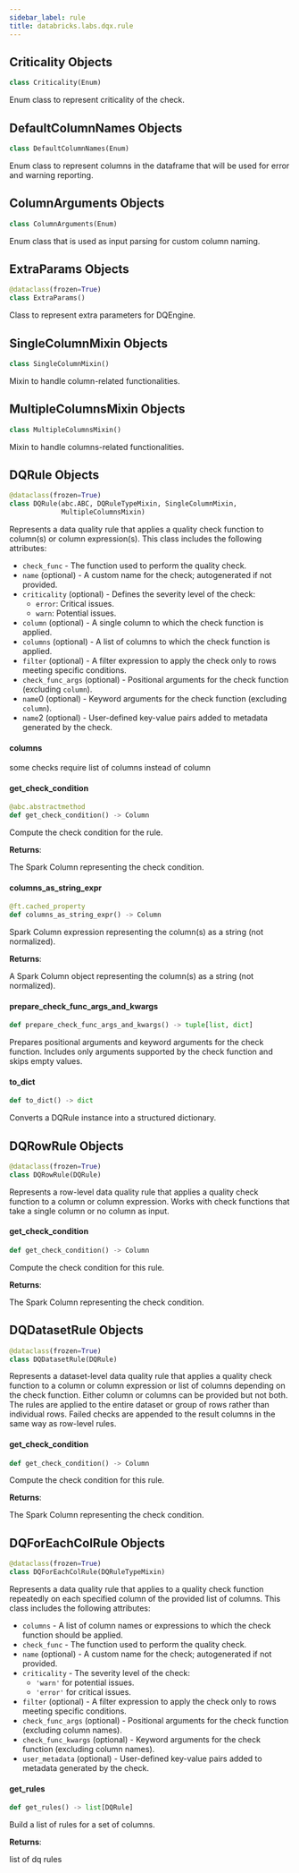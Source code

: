 ```yaml
---
sidebar_label: rule
title: databricks.labs.dqx.rule
---
```


## Criticality Objects

```python
class Criticality(Enum)
```

Enum class to represent criticality of the check.

## DefaultColumnNames Objects

```python
class DefaultColumnNames(Enum)
```

Enum class to represent columns in the dataframe that will be used for error and warning reporting.

## ColumnArguments Objects

```python
class ColumnArguments(Enum)
```

Enum class that is used as input parsing for custom column naming.

## ExtraParams Objects

```python
@dataclass(frozen=True)
class ExtraParams()
```

Class to represent extra parameters for DQEngine.

## SingleColumnMixin Objects

```python
class SingleColumnMixin()
```

Mixin to handle column-related functionalities.

## MultipleColumnsMixin Objects

```python
class MultipleColumnsMixin()
```

Mixin to handle columns-related functionalities.

## DQRule Objects

```python
@dataclass(frozen=True)
class DQRule(abc.ABC, DQRuleTypeMixin, SingleColumnMixin,
             MultipleColumnsMixin)
```

Represents a data quality rule that applies a quality check function to column(s) or
column expression(s). This class includes the following attributes:
* `check_func` - The function used to perform the quality check.
* `name` (optional) - A custom name for the check; autogenerated if not provided.
* `criticality` (optional) - Defines the severity level of the check:
    - `error`: Critical issues.
    - `warn`: Potential issues.
* `column` (optional) - A single column to which the check function is applied.
* `columns` (optional) - A list of columns to which the check function is applied.
* `filter` (optional) - A filter expression to apply the check only to rows meeting specific conditions.
* `check_func_args` (optional) - Positional arguments for the check function (excluding `column`).
* `name`0 (optional) - Keyword arguments for the check function (excluding `column`).
* `name`2 (optional) - User-defined key-value pairs added to metadata generated by the check.

#### columns

some checks require list of columns instead of column

#### get\_check\_condition

```python
@abc.abstractmethod
def get_check_condition() -> Column
```

Compute the check condition for the rule.

**Returns**:

The Spark Column representing the check condition.

#### columns\_as\_string\_expr

```python
@ft.cached_property
def columns_as_string_expr() -> Column
```

Spark Column expression representing the column(s) as a string (not normalized).

**Returns**:

A Spark Column object representing the column(s) as a string (not normalized).

#### prepare\_check\_func\_args\_and\_kwargs

```python
def prepare_check_func_args_and_kwargs() -> tuple[list, dict]
```

Prepares positional arguments and keyword arguments for the check function.
Includes only arguments supported by the check function and skips empty values.

#### to\_dict

```python
def to_dict() -> dict
```

Converts a DQRule instance into a structured dictionary.

## DQRowRule Objects

```python
@dataclass(frozen=True)
class DQRowRule(DQRule)
```

Represents a row-level data quality rule that applies a quality check function to a column or column expression.
Works with check functions that take a single column or no column as input.

#### get\_check\_condition

```python
def get_check_condition() -> Column
```

Compute the check condition for this rule.

**Returns**:

The Spark Column representing the check condition.

## DQDatasetRule Objects

```python
@dataclass(frozen=True)
class DQDatasetRule(DQRule)
```

Represents a dataset-level data quality rule that applies a quality check function to a column or
column expression or list of columns depending on the check function.
Either column or columns can be provided but not both. The rules are applied to the entire dataset or group of rows
rather than individual rows. Failed checks are appended to the result columns in the same way as row-level rules.

#### get\_check\_condition

```python
def get_check_condition() -> Column
```

Compute the check condition for this rule.

**Returns**:

The Spark Column representing the check condition.

## DQForEachColRule Objects

```python
@dataclass(frozen=True)
class DQForEachColRule(DQRuleTypeMixin)
```

Represents a data quality rule that applies to a quality check function
repeatedly on each specified column of the provided list of columns.
This class includes the following attributes:
* `columns` - A list of column names or expressions to which the check function should be applied.
* `check_func` - The function used to perform the quality check.
* `name` (optional) - A custom name for the check; autogenerated if not provided.
* `criticality` - The severity level of the check:
    - `'warn'` for potential issues.
    - `'error'` for critical issues.
* `filter` (optional) - A filter expression to apply the check only to rows meeting specific conditions.
* `check_func_args` (optional) - Positional arguments for the check function (excluding column names).
* `check_func_kwargs` (optional) - Keyword arguments for the check function (excluding column names).
* `user_metadata` (optional) - User-defined key-value pairs added to metadata generated by the check.

#### get\_rules

```python
def get_rules() -> list[DQRule]
```

Build a list of rules for a set of columns.

**Returns**:

list of dq rules

